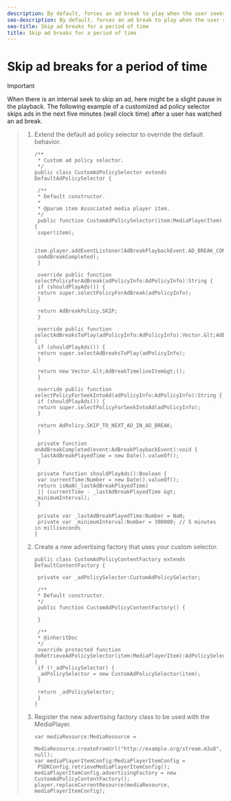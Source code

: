 ```yaml
---
description: By default, forces an ad break to play when the user seeks over an ad break. You can customize the behavior to skip an ad break if the time elapsed from a previous break completion is within a certain number of minutes.
seo-description: By default, forces an ad break to play when the user seeks over an ad break. You can customize the behavior to skip an ad break if the time elapsed from a previous break completion is within a certain number of minutes.
seo-title: Skip ad breaks for a period of time
title: Skip ad breaks for a period of time
---
```


# Skip ad breaks for a period of time

>[!IMPORTANT]
>
>When there is an internal seek to skip an ad, here might be a slight pause in the playback.
The following example of a customized ad policy selector skips ads in the next five minutes (wall clock time) after a user has watched an ad break.

>1. Extend the default ad policy selector to override the default behavior.
>       
>       ```
>       /** 
>        * Custom ad policy selector. 
>        */ 
>       public class CustomAdPolicySelector extends DefaultAdPolicySelector { 
>        
>        /** 
>        * Default constructor. 
>        * 
>        * @param item Associated media player item. 
>        */ 
>        public function CustomAdPolicySelector(item:MediaPlayerItem) { 
>        super(item); 
>        
>        item.player.addEventListener(AdBreakPlaybackEvent.AD_BREAK_COMPLETED, 
>        onAdBreakCompleted); 
>        } 
>        
>        override public function selectPolicyForAdBreak(adPolicyInfo:AdPolicyInfo):String { 
>        if (shouldPlayAds()) { 
>        return super.selectPolicyForAdBreak(adPolicyInfo); 
>        } 
>        
>        return AdBreakPolicy.SKIP; 
>        } 
>        
>        override public function selectAdBreaksToPlay(adPolicyInfo:AdPolicyInfo):Vector.&lt;AdBreakTimelineItem&gt; { 
>        if (shouldPlayAds()) { 
>        return super.selectAdBreaksToPlay(adPolicyInfo); 
>        } 
>        
>        return new Vector.&lt;AdBreakTimelineItem&gt;(); 
>        } 
>        
>        override public function selectPolicyForSeekIntoAd(adPolicyInfo:AdPolicyInfo):String { 
>        if (shouldPlayAds()) { 
>        return super.selectPolicyForSeekIntoAd(adPolicyInfo); 
>        } 
>        
>        return AdPolicy.SKIP_TO_NEXT_AD_IN_AD_BREAK; 
>        } 
>        
>        private function onAdBreakCompleted(event:AdBreakPlaybackEvent):void { 
>        _lastAdBreakPlayedTime = new Date().valueOf(); 
>        } 
>        
>        private function shouldPlayAds():Boolean { 
>        var currentTime:Number = new Date().valueOf(); 
>        return isNaN(_lastAdBreakPlayedTime) 
>        || (currentTime - _lastAdBreakPlayedTime &gt; _minimumInterval); 
>        } 
>        
>        private var _lastAdBreakPlayedTime:Number = NaN; 
>        private var _minimumInterval:Number = 300000; // 5 minutes in milliseconds 
>       }
>       ```
>       
>   
>1. Create a new advertising factory that uses your custom selector.
>       
>       ```
>       public class CustomAdPolicyContentFactory extends DefaultContentFactory { 
>        
>        private var _adPolicySelector:CustomAdPolicySelector; 
>        
>        /** 
>        * Default constructor. 
>        */ 
>        public function CustomAdPolicyContentFactory() { 
>        
>        } 
>        
>        /** 
>        * @inheritDoc 
>        */ 
>        override protected function doRetrieveAdPolicySelector(item:MediaPlayerItem):AdPolicySelector { 
>        if (!_adPolicySelector) { 
>        _adPolicySelector = new CustomAdPolicySelector(item); 
>        } 
>        
>        return _adPolicySelector; 
>        } 
>       }
>       ```
>       
>   
>1. Register the new advertising factory class to be used with the MediaPlayer.
>       
>       ```
>       var mediaResource:MediaResource = 
>        MediaResource.createFromUrl("http://example.org/stream.m3u8", null); 
>       var mediaPlayerItemConfig:MediaPlayerItemConfig = 
>        PSDKConfig.retrieveMediaPlayerItemConfig(); 
>       mediaPlayerItemConfig.advertisingFactory = new CustomAdPolicyContentFactory(); 
>       player.replaceCurrentResource(mediaResource, mediaPlayerItemConfig);
>       ```
>       
>   
>   
